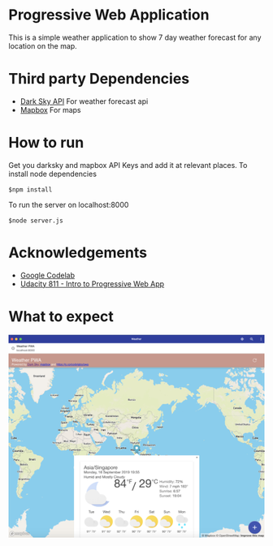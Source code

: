 # Progressive Web Application

This is a simple weather application to show 7 day weather forecast for any location on the map.

# Third party Dependencies
- [Dark Sky API](https://darksky.net/about) For weather forecast api
- [Mapbox](https://www.mapbox.com/about/) For maps

# How to run
Get you darksky and mapbox API Keys and add it at relevant places.
To install node dependencies
```
$npm install
```
To run the server on localhost:8000
```
$node server.js
```

# Acknowledgements
- [Google Codelab](https://developers.google.com/web/fundamentals/codelabs/your-first-pwapp/)
- [Udacity 811 - Intro to Progressive Web App](https://classroom.udacity.com/courses/ud811)

# What to expect

[![PWA Weather App](./pwa_app.png)](./pwa_app.png)

